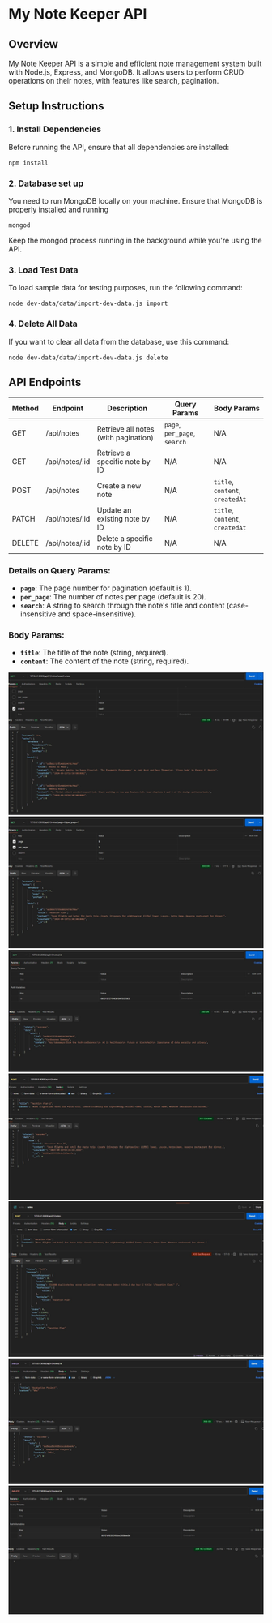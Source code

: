 # My Note Keeper API

## Overview

My Note Keeper API is a simple and efficient note management system built with Node.js, Express, and MongoDB. It allows users to perform CRUD operations on their notes, with features like search, pagination.
## Setup Instructions
### 1. Install Dependencies
Before running the API, ensure that all dependencies are installed:
```
npm install
```
### 2. Database set up
You need to run MongoDB locally on your machine. Ensure that MongoDB is properly installed and running
```
mongod
```
Keep the mongod process running in the background while you're using the API.
### 3. Load Test Data
To load sample data for testing purposes, run the following command:
```
node dev-data/data/import-dev-data.js import
```
### 4. Delete All Data

If you want to clear all data from the database, use this command:
```
node dev-data/data/import-dev-data.js delete
```
## API Endpoints
| Method | Endpoint       | Description                           | Query Params      | Body Params                   |
|--------|----------------|---------------------------------------|------------------|-------------------------------|
| GET    | /api/notes      | Retrieve all notes (with pagination)  | `page`, `per_page`, `search` | N/A                           |
| GET    | /api/notes/:id  | Retrieve a specific note by ID        | N/A              | N/A                           |
| POST   | /api/notes      | Create a new note                     | N/A              | `title`, `content`, `createdAt`    |
| PATCH  | /api/notes/:id  | Update an existing note by ID         | N/A              | `title`, `content`, `createdAt`    |
| DELETE | /api/notes/:id  | Delete a specific note by ID          | N/A              | N/A                           |
### Details on Query Params:
- **`page`**: The page number for pagination (default is 1).
- **`per_page`**: The number of notes per page (default is 20).
- **`search`**: A string to search through the note's title and content (case-insensitive and space-insensitive).
### Body Params:
- **`title`**: The title of the note (string, required).
- **`content`**: The content of the note (string, required).

<img src="./test-images/search.jpg" alt="search-a-note"/>
<img src="./test-images/pagination.jpg" alt="paginated notes"/>
<img src="./test-images/getById.jpg" alt="get a note by id"/>
<img src="./test-images/success-post.jpg" alt="succeeded tp create a note"/>
<img src="./test-images/fail-post.jpg" alt="failed to create a note"/>
<img src="./test-images/patch.jpg" alt="update a note"/>
<img src="./test-images/delete.jpg" alt="delete a note"/>
